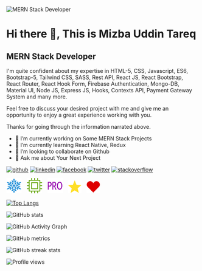 ![MERN Stack Developer](https://media-exp1.licdn.com/dms/image/C4E16AQHo0V4EF16Svw/profile-displaybackgroundimage-shrink_350_1400/0/1638454831526?e=1645056000&v=beta&t=9dwiq-u8eHj4jpskEi5JGp4XhZXKIq-mQB2Fq2xWiFQ)

# Hi there 👋, This is Mizba Uddin Tareq
## MERN Stack Developer


I'm quite confident about my expertise in HTML-5, CSS, Javascript, ES6, Bootstrap-5, Tailwind CSS, SASS, Rest API, React JS, React Bootstrap, React Router, React Hook Form, Firebase Authentication, Mongo-DB, Material UI, Node JS, Express JS, Hooks, Contexts API, Payment Gateway System and many more.

Feel free to discuss your desired project with me and give me an opportunity to enjoy a great experience working with you.

Thanks for going through the information narrated above.

- 🔭 I’m currently working on Some MERN Stack Projects 
- 🌱 I’m currently learning React Native, Redux 
- 👯 I’m looking to collaborate on Github 
- 💬 Ask me about Your Next Project 


[<img src='https://cdn.jsdelivr.net/npm/simple-icons@3.0.1/icons/github.svg' alt='github' height='40'>](https://github.com/mizbauddintareq)  [<img src='https://cdn.jsdelivr.net/npm/simple-icons@3.0.1/icons/linkedin.svg' alt='linkedin' height='40'>](https://www.linkedin.com/in/mizba-uddin-tareq-415a59218/)  [<img src='https://cdn.jsdelivr.net/npm/simple-icons@3.0.1/icons/facebook.svg' alt='facebook' height='40'>](https://www.facebook.com/mizbauddintareq)  [<img src='https://cdn.jsdelivr.net/npm/simple-icons@3.0.1/icons/twitter.svg' alt='twitter' height='40'>](https://twitter.com/MizbaTareq)  [<img src='https://cdn.jsdelivr.net/npm/simple-icons@3.0.1/icons/stackoverflow.svg' alt='stackoverflow' height='40'>](https://stackoverflow.com/users/mizba-uddin-tareq)  

<a href='https://archiveprogram.github.com/'><img src='https://raw.githubusercontent.com/acervenky/animated-github-badges/master/assets/acbadge.gif' width='40' height='40'></a> <a href='https://docs.github.com/en/developers'><img src='https://raw.githubusercontent.com/acervenky/animated-github-badges/master/assets/devbadge.gif' width='40' height='40'></a> <a href='https://github.com/pricing'><img src='https://raw.githubusercontent.com/acervenky/animated-github-badges/master/assets/pro.gif' width='40' height='40'></a> <a href='https://stars.github.com/'><img src='https://raw.githubusercontent.com/acervenky/animated-github-badges/master/assets/starbadge.gif' width='35' height='35'></a> <a href='https://docs.github.com/en/github/supporting-the-open-source-community-with-github-sponsors'><img src='https://raw.githubusercontent.com/acervenky/animated-github-badges/master/assets/sponsorbadge.gif' width='35' height='35'></a> 

[![Top Langs](https://github-readme-stats.vercel.app/api/top-langs/?username=mizbauddintareq)](https://github.com/anuraghazra/github-readme-stats)

![GitHub stats](https://github-readme-stats.vercel.app/api?username=mizbauddintareq&show_icons=true&count_private=true)  

![GitHub Activity Graph](https://activity-graph.herokuapp.com/graph?username=mizbauddintareq)  

![GitHub metrics](https://metrics.lecoq.io/mizbauddintareq)  

![GitHub streak stats](https://github-readme-streak-stats.herokuapp.com/?user=mizbauddintareq)  

![Profile views](https://gpvc.arturio.dev/mizbauddintareq)  

